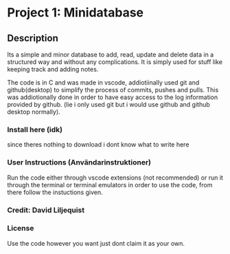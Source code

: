 # Project 1: Minidatabase

## Description
Its a simple and minor database to add, read, update and delete data in a structured way and without any complications. It is simply used for stuff like keeping track and adding notes. 

The code is in C and was made in vscode, addiotiinally used git and github(desktop) to simplify the process of commits, pushes and pulls. This was addiotionally done in order to have easy access to the log information provided by github. (lie i only used git but i would use github and github desktop normally).

### Install here (idk)
since theres nothing to download i dont know what to write here
### User Instructions (Användarinstruktioner)
Run the code either through vscode extensions (not recommended) or run it through the terminal or terminal emulators in order to use the code, from there follow the instuctions given.

### Credit: David Liljequist

### License
Use the code however you want just dont claim it as your own.